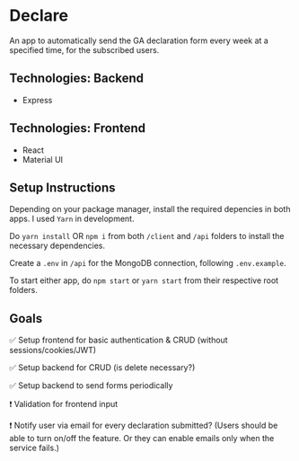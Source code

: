 # Declare

An app to automatically send the GA declaration form every week at a specified time, for the subscribed users.

## Technologies: Backend
- Express

## Technologies: Frontend
- React
- Material UI

## Setup Instructions

Depending on your package manager, install the required depencies in both apps. I used `Yarn` in development.

Do `yarn install` OR `npm i` from both `/client` and `/api` folders to install the necessary dependencies.

Create a `.env` in `/api` for the MongoDB connection, following `.env.example`. 

To start either app, do `npm start` or `yarn start` from their respective root folders.

## Goals 

✅  Setup frontend for basic authentication & CRUD (without sessions/cookies/JWT)

✅  Setup backend for CRUD (is delete necessary?)


✅  Setup backend to send forms periodically

❗️  Validation for frontend input

❗️  Notify user via email for every declaration submitted? (Users should be able to turn on/off the feature. Or they can enable emails only when the service fails.) 


